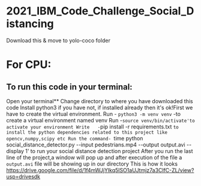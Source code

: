 # 2021_IBM_Code_Challenge_Social_Distancing
Download this & move to yolo-coco folder
# For CPU:
## To run this code in your terminal:
 Open your terminal**
 Change directory to where you have downloaded this code
 Install python3 if you have not, if installed already then it's ok!First we have to create the virtual environment.
Run - `python3 -m venv venv` -to create a virtual environment named venv
Run -`source venv/bin/activate'to activate your environment
Write   -`pip install -r requirements.txt `to install the python dependencies related to this project like opencv,numpy,scipy etc
Run the command- `time python social_distance_detector.py --input pedestrians.mp4 --output output.avi --display 1' to run your social distance detection project
After you run the last line of the project,a window will pop up and after execution of the file a `output.avi` file will be showing up in our directory
This is how it looks https://drive.google.com/file/d/1f4mWJjYlkq5lSO1aUJtmjz7a3ClfC-ZL/view?usp=drivesdk
